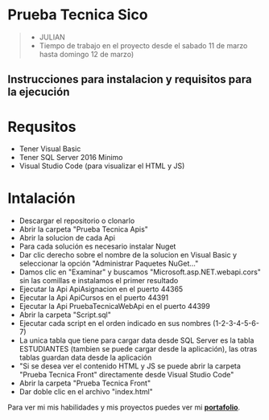 # Prueba Tecnica Sico
> - JULIAN
> - Tiempo de trabajo en el proyecto desde el sabado 11 de marzo hasta domingo 12 de marzo)

## Instrucciones para instalacion y requisitos para la ejecución
# Requsitos
* Tener Visual Basic 
* Tener SQL Server 2016 Minimo
* Visual Studio Code (para visualizar el HTML y JS)
# Intalación
* Descargar el repositorio o clonarlo
* Abrir la carpeta "Prueba Tecnica Apis"
* Abrir la solucion de cada Api
* Para cada solución es necesario instalar Nuget
* Dar clic derecho sobre el nombre de la solucion en Visual Basic y seleccionar la opción "Administrar Paquetes NuGet..."
* Damos clic en "Examinar" y buscamos "Microsoft.asp.NET.webapi.cors" sin las comillas e instalamos el primer resultado
* Ejecutar la Api ApiAsignacion en el puerto 44365
* Ejecutar la Api ApiCursos en el puerto 44391
* Ejecutar la Api PruebaTecnicaWebApi en el puerto 44399
* Abrir la carpeta "Script.sql"
* Ejecutar cada script en el orden indicado en sus nombres (1-2-3-4-5-6-7)
* La unica tabla que tiene para cargar data desde SQL Server es la tabla ESTUDIANTES (tambien se puede cargar desde la aplicación), las otras tablas guardan data desde la aplicación
* "Si se desea ver el contenido HTML y JS se puede abrir la carpeta "Prueba Tecnica Front" directamente desde Visual Studio Code"
* Abrir la carpeta "Prueba Tecnica Front"
* Dar doble clic en el archivo "index.html"


Para ver mi mis habilidades y mis proyectos puedes ver mi [**portafolio**](https://julianrodriguezportfolio.netlify.app/ "portafolio").
